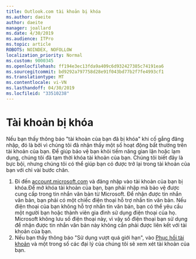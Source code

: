 ```yaml
---
title: Outlook.com tài khoản bị khóa
ms.author: daeite
author: daeite
manager: joallard
ms.date: 4/30/2019
ms.audience: ITPro
ms.topic: article
ROBOTS: NOINDEX, NOFOLLOW
localization_priority: Normal
ms.custom: 9000345
ms.openlocfilehash: ff194e3ec13fda9a409c6d932427385c74191ea6
ms.sourcegitcommit: bd9292a797758d28e91f043bd77b2f7fe4993cf1
ms.translationtype: MT
ms.contentlocale: vi-VN
ms.lasthandoff: 04/30/2019
ms.locfileid: "33510238"
---
```

# <a name="account-locked"></a>Tài khoản bị khóa

Nếu bạn thấy thông báo "tài khoản của bạn đã bị khóa" khi cố gắng đăng nhập, đó là bởi vì chúng tôi đã nhận thấy một số hoạt động bất thường trên tài khoản của bạn. Để giúp bảo vệ bạn khỏi tiềm năng gian lận hoặc lạm dụng, chúng tôi đã tạm thời khóa tài khoản của bạn. Chúng tôi biết đây là bực bội, nhưng chúng tôi có thể giúp bạn có được trở lại trong tài khoản của bạn với chỉ vài bước chân.

1. Đi đến [account.microsoft.com](https://go.microsoft.com/fwlink/?linkid=2090484) và đăng nhập vào tài khoản của bạn bị khóa.Để mở khóa tài khoản của bạn, bạn phải nhập mã bảo vệ được cung cấp trong tin nhắn văn bản từ Microsoft. Để nhận được tin nhắn văn bản, bạn phải có một chiếc điện thoại hỗ trợ nhắn tin văn bản. Nếu điện thoại của bạn không hỗ trợ nhắn tin văn bản, bạn có thể yêu cầu một người bạn hoặc thành viên gia đình sử dụng điện thoại của họ. Microsoft không lưu số điện thoại này, vì vậy số điện thoại bạn sử dụng để nhận được tin nhắn văn bản này không cần phải được liên kết với tài khoản của bạn.
2. Nếu bạn thấy thông báo "Sử dụng vượt quá giới hạn", vào [Phục hồi tài khoản](https://go.microsoft.com/fwlink/?linkid=2090483) và một trong số các đại lý của chúng tôi sẽ xem xét tài khoản của bạn.